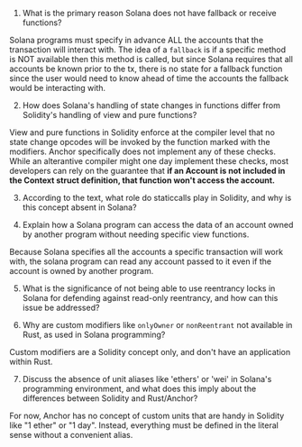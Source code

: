 1. What is the primary reason Solana does not have fallback or receive functions?

Solana programs must specify in advance ALL the accounts that the transaction will interact with. The idea of a `fallback` is if a specific method is NOT available then this method is called, but since Solana requires that all accounts be known prior to the tx, there is no state for a fallback function since the user would need to know ahead of time the accounts the fallback would be interacting with.

2. How does Solana's handling of state changes in functions differ from Solidity's handling of view and pure functions?

View and pure functions in Solidity enforce at the compiler level that no state change opcodes will be invoked by the function marked with the modifiers. Anchor specifically does not implement any of these checks. While an alterantive compiler might one day implement these checks, most developers can rely on the guarantee that **if an Account is not included in the Context struct definition, that function won't access the account.**

3. According to the text, what role do staticcalls play in Solidity, and why is this concept absent in Solana?

4. Explain how a Solana program can access the data of an account owned by another program without needing specific view functions.

Because Solana specifies all the accounts a specific transaction will work with, the solana program can read any account passed to it even if the account is owned by another program.

5. What is the significance of not being able to use reentrancy locks in Solana for defending against read-only reentrancy, and how can this issue be addressed?

6. Why are custom modifiers like `onlyOwner` or `nonReentrant` not available in Rust, as used in Solana programming?

Custom modifiers are a Solidity concept only, and don't have an application within Rust.

7. Discuss the absence of unit aliases like 'ethers' or 'wei' in Solana's programming environment, and what does this imply about the differences between Solidity and Rust/Anchor?

For now, Anchor has no concept of custom units that are handy in Solidity like "1 ether" or "1 day". Instead, everything must be defined in the literal sense without a convenient alias.